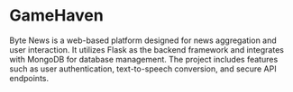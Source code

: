 # GameHaven
Byte News is a web-based platform designed for news aggregation and user interaction. It utilizes Flask as the backend framework and integrates with MongoDB for database management. The project includes features such as user authentication, text-to-speech conversion, and secure API endpoints.
